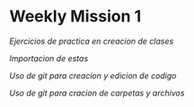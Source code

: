 # Weekly Mission 1
*Ejercicios de practica en creacion de clases*

*Importacion de estas*

*Uso de git para creacion y edicion de codigo*

*Uso de git para cracion de carpetas y archivos*
